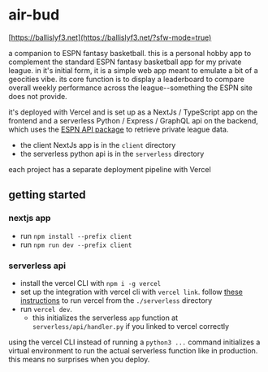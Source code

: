 # air-bud
[https://ballislyf3.net](https://ballislyf3.net/?sfw-mode=true)

a companion to ESPN fantasy basketball. this is a personal hobby app to complement the standard ESPN fantasy basketball app for my private league. in it's initial form, it is a simple web app meant to emulate a bit of a geocities vibe. its core function is to display a leaderboard to compare overall weekly performance across the league--something the ESPN site does not provide.

it's deployed with Vercel and is set up as a NextJs / TypeScript app on the frontend and a serverless Python / Express / GraphQL api on the backend, which uses the [ESPN API package](https://github.com/cwendt94/espn-api) to retrieve private league data.

- the client NextJs app is in the `client` directory
- the serverless python api is in the `serverless` directory

each project has a separate deployment pipeline with Vercel

## getting started

### nextjs app

- run `npm install --prefix client`
- run `npm run dev --prefix client`

### serverless api

- install the vercel CLI with `npm i -g vercel`
- set up the integration with vercel cli with `vercel link`. follow [these instructions](https://vercel.com/docs/cli/project-linking) to run vercel from the `./serverless` directory
- run `vercel dev`.
  - this initializes the serverless `app` function at `serverless/api/handler.py` if you linked to vercel correctly

using the vercel CLI instead of running a `python3 ...` command initializes a virtual environment to run the actual serverless function like in production. this means no surprises when you deploy.
